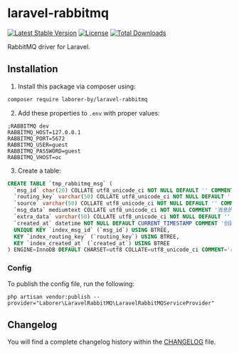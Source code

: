 # laravel-rabbitmq
[![Latest Stable Version](https://poser.pugx.org/laborer-by/laravel-rabbitmq/v/stable?format=flat-square)](https://packagist.org/packages/laborer-by/laravel-rabbitmq)
[![License](https://img.shields.io/badge/license-MIT-brightgreen.svg?style=flat-square)](https://tldrlegal.com/license/mit-license)
[![Total Downloads](https://img.shields.io/packagist/dt/laborer-by/laravel-rabbitmq.svg?style=flat-square)](https://packagist.org/packages/laborer-by/laravel-rabbitmq)

RabbitMQ driver for Laravel.

## Installation

1. Install this package via composer using:

```bash
composer require laborer-by/laravel-rabbitmq
```

2. Add these properties to `.env` with proper values:

```
;RABBITMQ dev
RABBITMQ_HOST=127.0.0.1
RABBITMQ_PORT=5672
RABBITMQ_USER=guest
RABBITMQ_PASSWORD=guest
RABBITMQ_VHOST=oc
```

3. Create a table:

```sql
CREATE TABLE `tmp_rabbitmq_msg` (
  `msg_id` char(20) COLLATE utf8_unicode_ci NOT NULL DEFAULT '' COMMENT '消息的唯一id',
  `routing_key` varchar(50) COLLATE utf8_unicode_ci NOT NULL DEFAULT '' COMMENT 'routing_key 消息的路由键',
  `source` varchar(50) COLLATE utf8_unicode_ci NOT NULL DEFAULT '' COMMENT '消息的来源',
  `msg_data` mediumtext COLLATE utf8_unicode_ci NOT NULL COMMENT '消息的主体数据',
  `extra_data` varchar(50) COLLATE utf8_unicode_ci NOT NULL DEFAULT '' COMMENT '额外的数据',
  `created_at` datetime NOT NULL DEFAULT CURRENT_TIMESTAMP COMMENT '创建时间',
  UNIQUE KEY `index_msg_id` (`msg_id`) USING BTREE,
  KEY `index_routing_key` (`routing_key`) USING BTREE,
  KEY `index_created_at` (`created_at`) USING BTREE
) ENGINE=InnoDB DEFAULT CHARSET=utf8 COLLATE=utf8_unicode_ci COMMENT='rabbitmq消息表';
```

### Config

To publish the config file, run the following:

```
php artisan vendor:publish --provider="Laborer\LaravelRabbitMQ\LaravelRabbitMQServiceProvider"
```

## Changelog

You will find a complete changelog history within the [CHANGELOG](CHANGELOG.md) file.
